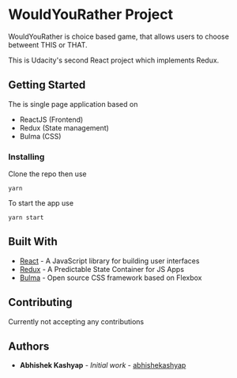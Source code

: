 # WouldYouRather Project

WouldYouRather is choice based game, that allows users to choose betweent THIS or THAT.

This is Udacity's second React project which implements Redux.

## Getting Started

The is single page application based on

- ReactJS (Frontend)
- Redux (State management)
- Bulma (CSS)

### Installing

Clone the repo then use

```
yarn
```

To start the app use

```
yarn start
```

<!-- ## Screenshots

![Homepage](screenshots/homepage.png "Landing page") -->

## Built With

- [React](https://reactjs.org/) - A JavaScript library for building user interfaces
- [Redux](https://redux.js.org/) - A Predictable State Container for JS Apps
- [Bulma](https://bulma.io/) - Open source CSS framework based on Flexbox

## Contributing

Currently not accepting any contributions

## Authors

- **Abhishek Kashyap** - _Initial work_ - [abhishekashyap](https://github.com/abhishekashyap)
